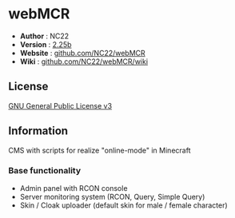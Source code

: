 # webMCR

 - **Author** : NC22
 - **Version** : [2.25b](https://github.com/upisfree/webMCR/releases/tag/v2.25b)
 - **Website** : [github.com/NC22/webMCR](https://github.com/NC22/webMCR)
 - **Wiki** : [github.com/NC22/webMCR/wiki](https://github.com/NC22/webMCR/wiki)

## License 

 [GNU General Public License v3](http://www.gnu.org/licenses/gpl.html) 
 
## Information

 CMS with scripts for realize "online-mode" in Minecraft

### Base functionality

 - Admin panel with RCON console
 - Server monitoring system (RCON, Query, Simple Query)
 - Skin / Cloak uploader (default skin for male / female character)